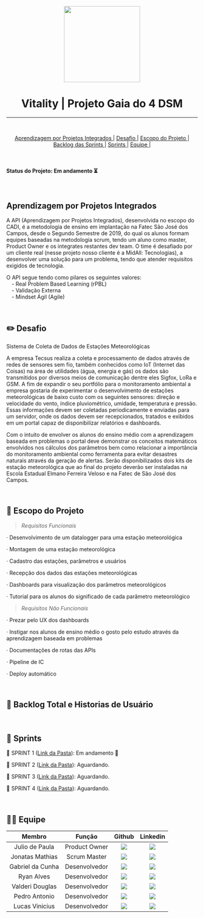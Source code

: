 <p align="center">
      <img src="" alt="" width="200">
      <h1 align="center"> Vitality | Projeto Gaia do 4 DSM </h1>

<hr>

<br>

<p align="center">
  <a href ="#api"> Aprendizagem por Projetos Integrados </a> | 
  <a href ="#desafio"> Desafio </a>  | 
  <a href ="#escopo"> Escopo do Projeto </a>  | 
  <a href ="#backlog"> Backlog das Sprints </a>  | 
  <a href ="#sprint"> Sprints </a>  | 
  <a href ="#equipe"> Equipe </a>  | 
</p>

<br>

<h4> Status do Projeto: Em andamento ⏳️ </h4>

<br>

## Aprendizagem por Projetos Integrados <a id="api"></a>

  A API (Aprendizagem por Projetos Integrados), desenvolvida no escopo do CADI, é a metodologia de ensino em implantação na Fatec São José dos Campos, desde o Segundo Semestre de 2019, do qual os alunos formam equipes baseadas na metodologia scrum, tendo um aluno como master, Product Owner e os integrates restantes dev team. O time é desafiado por um cliente real (nesse projeto nosso cliente é a MidAll: Tecnologias), a desenvolver uma solução para um problema, tendo que atender requisitos exigidos de tecnologia. <br> 
  
  O API segue tendo como pilares os seguintes valores: <br>
 - Real Problem Based Learning (rPBL) <br>
 - Validação Externa <br>
 - Mindset Ágil (Agile) <br>

<br>

## :pencil2: Desafio <a id="desafio"></a>

Sistema de Coleta de Dados de Estações Meteorológicas <br>

A empresa Tecsus realiza a coleta e processamento de dados através de redes de sensores sem fio,
também conhecidos como IoT (Internet das Coisas) na área de utilidades (água, energia e gás) os
dados são transmitidos por diversos meios de comunicação dentre eles Sigfox, LoRa e GSM. A fim
de expandir o seu portfólio para o monitoramento ambiental a empresa gostaria de experimentar
o desenvolvimento de estações meteorológicas de baixo custo com os seguintes sensores: direção
e velocidade do vento, índice pluviométrico, umidade, temperatura e pressão. Essas informações
devem ser coletadas periodicamente e enviadas para um servidor, onde os dados devem ser
recepcionados, tratados e exibidos em um portal capaz de disponibilizar relatórios e dashboards. <br>

Com o intuito de envolver os alunos do ensino médio com a aprendizagem baseada em problemas
o portal deve demonstrar os conceitos matemáticos envolvidos nos cálculos dos parâmetros bem
como relacionar a importância do monitoramento ambiental como ferramenta para evitar
desastres naturais através da geração de alertas. Serão disponibilizados dois kits de estação
meteorológica que ao final do projeto deverão ser instaladas na Escola Estadual Elmano Ferreira
Veloso e na Fatec de São José dos Campos. <br>

<br>

## :dart: Escopo do Projeto <a id="escopo"></a>

 > *Requisitos Funcionais*

· Desenvolvimento de um datalogger para uma estação meteorológica

· Montagem de uma estação meteorológica

· Cadastro das estações, parâmetros e usuários

· Recepção dos dados das estações meteorológicas

· Dashboards para visualização dos parâmetros meteorológicos

· Tutorial para os alunos do significado de cada parâmetro meteorológico

 > *Requisitos Não Funcionais*

· Prezar pelo UX dos dashboards

· Instigar nos alunos de ensino médio o gosto pelo estudo através da aprendizagem
baseada em problemas

· Documentações de rotas das APIs

· Pipeline de IC

· Deploy automático

<br>

## :dart: Backlog Total e Historias de Usuário <a id="backlog"></a>

<br>

## :date: Sprints <a id="sprint"></a>

🔖 SPRINT 1 ([Link da Pasta]()):  Em andamento 🏃

🔖 SPRINT 2 ([Link da Pasta]()):  Aguardando.

🔖 SPRINT 3 ([Link da Pasta]()):  Aguardando.

🔖 SPRINT 4 ([Link da Pasta]()):  Aguardando.

<br>

## 👨‍💼 Equipe <a id="equipe"></a>

| Membro | Função | Github | Linkedin |
| :----: | :----: | :----: | :------: | 
| Julio de Paula        | Product Owner  | <a href="https://github.com/JulioPm142"><img src="https://img.shields.io/badge/GitHub-100000?style=for-the-badge&logo=github&logoColor=white"></a>   | <a href="https://www.linkedin.com/in/j%C3%BAlio-machado-7a07a4250/"><img src="https://img.shields.io/badge/LinkedIn-0077B5?style=for-the-badge&logo=linkedin&logoColor=white"> |
| Jonatas Mathias         | Scrum Master | <a href="https://github.com/Jonatas-Dallo"><img src="https://img.shields.io/badge/GitHub-100000?style=for-the-badge&logo=github&logoColor=white"></a> | <a href="https://www.linkedin.com/in/jonatas-dall%C3%B3-147638206"><img src="https://img.shields.io/badge/LinkedIn-0077B5?style=for-the-badge&logo=linkedin&logoColor=white"></a> |
| Gabriel da Cunha       | Desenvolvedor | <a href="https://github.com/Tuuca"><img src="https://img.shields.io/badge/GitHub-100000?style=for-the-badge&logo=github&logoColor=white"></a>     | <a href="https://www.linkedin.com/in/gabriel-da-cunha-de-macedo-199890250/"><img src="https://img.shields.io/badge/LinkedIn-0077B5?style=for-the-badge&logo=linkedin&logoColor=white"></a> |
| Ryan Alves         | Desenvolvedor | <a href="https://github.com/XLryan246"><img src="https://img.shields.io/badge/GitHub-100000?style=for-the-badge&logo=github&logoColor=white"></a>   | <a href="https://www.linkedin.com/in/ryan-alves-661ba823b"><img src="https://img.shields.io/badge/LinkedIn-0077B5?style=for-the-badge&logo=linkedin&logoColor=white"></a> |
| Valderi Douglas      | Desenvolvedor | <a href="https://github.com/ValderiDouglas"><img src="https://img.shields.io/badge/GitHub-100000?style=for-the-badge&logo=github&logoColor=white"></a> | <a href="https://br.linkedin.com/in/valderidouglas"><img src="https://img.shields.io/badge/LinkedIn-0077B5?style=for-the-badge&logo=linkedin&logoColor=white"></a> |
| Pedro Antonio          | Desenvolvedor | <a href="https://github.com/Pedro-Toledo"><img src="https://img.shields.io/badge/GitHub-100000?style=for-the-badge&logo=github&logoColor=white"></a>       | <a href="https://br.linkedin.com/in/pedro-antonio-rizzo-toledo-71b465232"><img src="https://img.shields.io/badge/LinkedIn-0077B5?style=for-the-badge&logo=linkedin&logoColor=white"></a> |
| Lucas Vinicius          | Desenvolvedor | <a href="https://github.com/LucasVinicius32"><img src="https://img.shields.io/badge/GitHub-100000?style=for-the-badge&logo=github&logoColor=white"></a>       | <a href="https://www.linkedin.com/in/lucasviniciussoares/"><img src="https://img.shields.io/badge/LinkedIn-0077B5?style=for-the-badge&logo=linkedin&logoColor=white"></a> |
